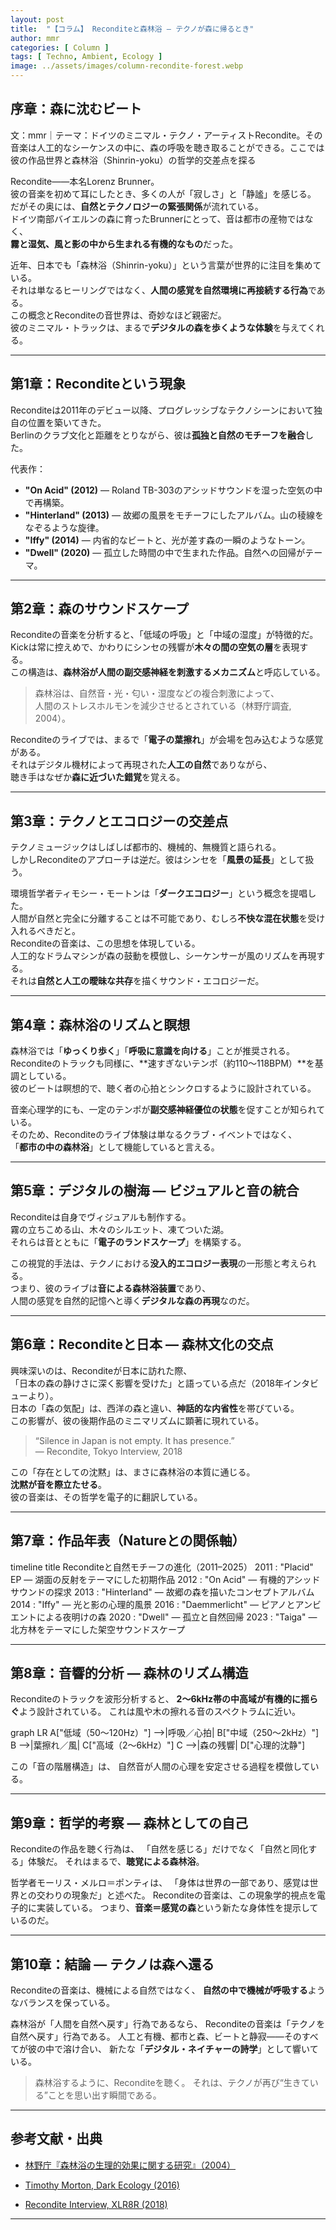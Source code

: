 ```yaml
---
layout: post
title:  "【コラム】 Reconditeと森林浴 ― テクノが森に帰るとき"
author: mmr
categories: [ Column ]
tags: [ Techno, Ambient, Ecology ]
image: ../assets/images/column-recondite-forest.webp
---
```


## 序章：森に沈むビート


文：mmr｜テーマ：ドイツのミニマル・テクノ・アーティストRecondite。その音楽は人工的なシーケンスの中に、森の呼吸を聴き取ることができる。ここでは彼の作品世界と森林浴（Shinrin-yoku）の哲学的交差点を探る

Recondite――本名Lorenz Brunner。  
彼の音楽を初めて耳にしたとき、多くの人が「寂しさ」と「静謐」を感じる。  
だがその奥には、**自然とテクノロジーの緊張関係**が流れている。  
ドイツ南部バイエルンの森に育ったBrunnerにとって、音は都市の産物ではなく、  
**霧と湿気、風と影の中から生まれる有機的なもの**だった。

近年、日本でも「森林浴（Shinrin-yoku）」という言葉が世界的に注目を集めている。  
それは単なるヒーリングではなく、**人間の感覚を自然環境に再接続する行為**である。  
この概念とReconditeの音世界は、奇妙なほど親密だ。  
彼のミニマル・トラックは、まるで**デジタルの森を歩くような体験**を与えてくれる。

---

<style type="text/css">

table, td, th {
border: 2px #111 solid;
width: auto;
padding: 10px; 
}
th {
background-color: #111;
color: #fff;
}
</style>


## 第1章：Reconditeという現象

Reconditeは2011年のデビュー以降、プログレッシブなテクノシーンにおいて独自の位置を築いてきた。  
Berlinのクラブ文化と距離をとりながら、彼は**孤独と自然のモチーフを融合**した。  

代表作：

- **"On Acid" (2012)** — Roland TB-303のアシッドサウンドを湿った空気の中で再構築。  
- **"Hinterland" (2013)** — 故郷の風景をモチーフにしたアルバム。山の稜線をなぞるような旋律。  
- **"Iffy" (2014)** — 内省的なビートと、光が差す森の一瞬のようなトーン。  
- **"Dwell" (2020)** — 孤立した時間の中で生まれた作品。自然への回帰がテーマ。  

---

## 第2章：森のサウンドスケープ

Reconditeの音楽を分析すると、「低域の呼吸」と「中域の湿度」が特徴的だ。  
Kickは常に控えめで、かわりにシンセの残響が**木々の間の空気の層**を表現する。  
この構造は、**森林浴が人間の副交感神経を刺激するメカニズム**と呼応している。

> 森林浴は、自然音・光・匂い・湿度などの複合刺激によって、  
> 人間のストレスホルモンを減少させるとされている（林野庁調査, 2004）。

Reconditeのライブでは、まるで「**電子の葉擦れ**」が会場を包み込むような感覚がある。  
それはデジタル機材によって再現された**人工の自然**でありながら、  
聴き手はなぜか**森に近づいた錯覚**を覚える。  

---

## 第3章：テクノとエコロジーの交差点

テクノミュージックはしばしば都市的、機械的、無機質と語られる。  
しかしReconditeのアプローチは逆だ。彼はシンセを「**風景の延長**」として扱う。  

環境哲学者ティモシー・モートンは「**ダークエコロジー**」という概念を提唱した。  
人間が自然と完全に分離することは不可能であり、むしろ**不快な混在状態**を受け入れるべきだと。  
Reconditeの音楽は、この思想を体現している。  
人工的なドラムマシンが森の鼓動を模倣し、シーケンサーが風のリズムを再現する。  
それは**自然と人工の曖昧な共存**を描くサウンド・エコロジーだ。

---

## 第4章：森林浴のリズムと瞑想

森林浴では「**ゆっくり歩く**」「**呼吸に意識を向ける**」ことが推奨される。  
Reconditeのトラックも同様に、**速すぎないテンポ（約110〜118BPM）**を基調としている。  
彼のビートは瞑想的で、聴く者の心拍とシンクロするように設計されている。

音楽心理学的にも、一定のテンポが**副交感神経優位の状態**を促すことが知られている。  
そのため、Reconditeのライブ体験は単なるクラブ・イベントではなく、  
「**都市の中の森林浴**」として機能していると言える。

---

## 第5章：デジタルの樹海 ― ビジュアルと音の統合

Reconditeは自身でヴィジュアルも制作する。  
霧の立ちこめる山、木々のシルエット、凍てついた湖。  
それらは音とともに「**電子のランドスケープ**」を構築する。  

この視覚的手法は、テクノにおける**没入的エコロジー表現**の一形態と考えられる。  
つまり、彼のライブは**音による森林浴装置**であり、  
人間の感覚を自然的記憶へと導く**デジタルな森の再現**なのだ。

---

## 第6章：Reconditeと日本 ― 森林文化の交点

興味深いのは、Reconditeが日本に訪れた際、  
「日本の森の静けさに深く影響を受けた」と語っている点だ（2018年インタビューより）。  
日本の「森の気配」は、西洋の森と違い、**神話的な内省性**を帯びている。  
この影響が、彼の後期作品のミニマリズムに顕著に現れている。  

> “Silence in Japan is not empty. It has presence.”  
> — Recondite, Tokyo Interview, 2018

この「存在としての沈黙」は、まさに森林浴の本質に通じる。  
**沈黙が音を際立たせる**。  
彼の音楽は、その哲学を電子的に翻訳している。

---

## 第7章：作品年表（Natureとの関係軸）

<div class="mermaid">

timeline
    title Reconditeと自然モチーフの進化（2011–2025）
    2011 : "Placid" EP — 湖面の反射をテーマにした初期作品
    2012 : "On Acid" — 有機的アシッドサウンドの探求
    2013 : "Hinterland" — 故郷の森を描いたコンセプトアルバム
    2014 : "Iffy" — 光と影の心理的風景
    2016 : "Daemmerlicht" — ピアノとアンビエントによる夜明けの森
    2020 : "Dwell" — 孤立と自然回帰
    2023 : "Taiga" — 北方林をテーマにした架空サウンドスケープ

</div>

---

## 第8章：音響的分析 ― 森林のリズム構造

Reconditeのトラックを波形分析すると、
**2〜6kHz帯の中高域が有機的に揺らぐ**よう設計されている。
これは風や木の擦れる音のスペクトラムに近い。

<div class="mermaid">

graph LR
    A["低域（50〜120Hz）"] -->|呼吸／心拍| B["中域（250〜2kHz）"]
    B -->|葉擦れ／風| C["高域（2〜6kHz）"]
    C -->|森の残響| D["心理的沈静"]

</div>

この「音の階層構造」は、
自然音が人間の心理を安定させる過程を模倣している。

---


## 第9章：哲学的考察 ― 森林としての自己

Reconditeの作品を聴く行為は、
「自然を感じる」だけでなく「自然と同化する」体験だ。
それはまるで、**聴覚による森林浴**。

哲学者モーリス・メルロ＝ポンティは、
「身体は世界の一部であり、感覚は世界との交わりの現象だ」と述べた。
Reconditeの音楽は、この現象学的視点を電子的に実装している。
つまり、**音楽＝感覚の森**という新たな身体性を提示しているのだ。

---

## 第10章：結論 ― テクノは森へ還る

Reconditeの音楽は、機械による自然ではなく、
**自然の中で機械が呼吸する**ようなバランスを保っている。

森林浴が「人間を自然へ戻す」行為であるなら、
Reconditeの音楽は「テクノを自然へ戻す」行為である。
人工と有機、都市と森、ビートと静寂――そのすべてが彼の中で溶け合い、
新たな「**デジタル・ネイチャーの詩学**」として響いている。

> 森林浴するように、Reconditeを聴く。
> それは、テクノが再び“生きている”ことを思い出す瞬間である。

---

## 参考文献・出典

- [林野庁『森林浴の生理的効果に関する研究』（2004）](https://www.ffpri.go.jp/pubs/seikasenshu/2004/documents/p46-47.pdf)

- [Timothy Morton, Dark Ecology (2016)](https://amzn.to/4oa80gE)

- [Recondite Interview, XLR8R (2018)](https://xlr8r.com/features/ask-the-experts-recondite)

---